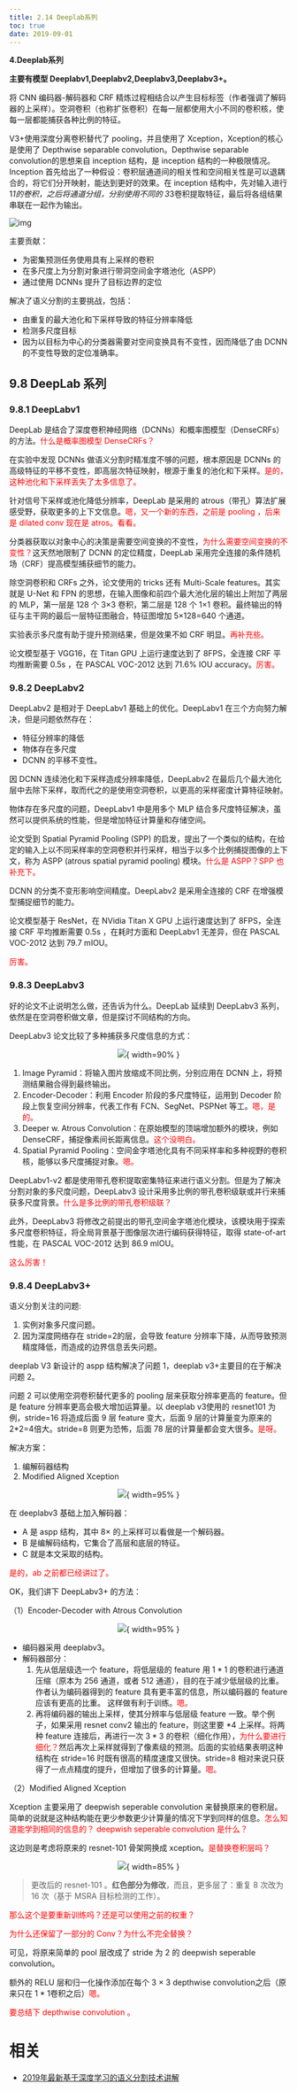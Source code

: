 ```yaml
---
title: 2.14 Deeplab系列
toc: true
date: 2019-09-01
---
```


**4.Deeplab系列**

**主要有模型 Deeplabv1,Deeplabv2,Deeplabv3,Deeplabv3+。**

将 CNN 编码器-解码器和 CRF 精炼过程相结合以产生目标标签（作者强调了解码器的上采样）。空洞卷积（也称扩张卷积）在每一层都使用大小不同的卷积核，使每一层都能捕获各种比例的特征。

V3+使用深度分离卷积替代了 pooling，并且使用了 Xception，Xception的核心是使用了 Depthwise separable convolution。Depthwise separable convolution的思想来自 inception 结构，是 inception 结构的一种极限情况。Inception 首先给出了一种假设：卷积层通道间的相关性和空间相关性是可以退耦合的，将它们分开映射，能达到更好的效果。在 inception 结构中，先对输入进行 1*1的卷积，之后将通道分组，分别使用不同的 3*3卷积提取特征，最后将各组结果串联在一起作为输出。

![img](https://pic3.zhimg.com/80/v2-fc73c7f8b0e1fa8dbb8f1708cd534896_hd.jpg)

主要贡献：

- 为密集预测任务使用具有上采样的卷积
- 在多尺度上为分割对象进行带洞空间金字塔池化（ASPP）
- 通过使用 DCNNs 提升了目标边界的定位

解决了语义分割的主要挑战，包括：

- 由重复的最大池化和下采样导致的特征分辨率降低
- 检测多尺度目标
- 因为以目标为中心的分类器需要对空间变换具有不变性，因而降低了由 DCNN 的不变性导致的定位准确率。





## 9.8 DeepLab 系列

### 9.8.1 DeepLabv1


DeepLab 是结合了深度卷积神经网络（DCNNs）和概率图模型（DenseCRFs）的方法。<span style="color:red;">什么是概率图模型 DenseCRFs？</span>

在实验中发现 DCNNs 做语义分割时精准度不够的问题，根本原因是 DCNNs 的高级特征的平移不变性，即高层次特征映射，根源于重复的池化和下采样。<span style="color:red;">是的，这种池化和下采样丢失了太多信息了。</span>

针对信号下采样或池化降低分辨率，DeepLab 是采用的 atrous（带孔）算法扩展感受野，获取更多的上下文信息。<span style="color:red;">嗯，又一个新的东西，之前是 pooling ，后来是 dilated conv 现在是 atros。看看。</span>

分类器获取以对象中心的决策是需要空间变换的不变性，<span style="color:red;">为什么需要空间变换的不变性？</span>这天然地限制了 DCNN 的定位精度，DeepLab 采用完全连接的条件随机场（CRF）提高模型捕获细节的能力。

除空洞卷积和 CRFs 之外，论文使用的 tricks 还有 Multi-Scale features。其实就是 U-Net 和 FPN 的思想，在输入图像和前四个最大池化层的输出上附加了两层的 MLP，第一层是 128 个 3×3 卷积，第二层是 128 个 1×1 卷积。最终输出的特征与主干网的最后一层特征图融合，特征图增加 5×128=640 个通道。

实验表示多尺度有助于提升预测结果，但是效果不如 CRF 明显。<span style="color:red;">再补充些。</span>

论文模型基于 VGG16，在 Titan GPU 上运行速度达到了 8FPS，全连接 CRF 平均推断需要 0.5s ，在 PASCAL VOC-2012 达到 71.6% IOU accuracy。<span style="color:red;">厉害。</span>

### 9.8.2 DeepLabv2


DeepLabv2 是相对于 DeepLabv1 基础上的优化。DeepLabv1 在三个方向努力解决，但是问题依然存在：

- 特征分辨率的降低
- 物体存在多尺度
- DCNN 的平移不变性。

因 DCNN 连续池化和下采样造成分辨率降低，DeepLabv2 在最后几个最大池化层中去除下采样，取而代之的是使用空洞卷积，以更高的采样密度计算特征映射。

物体存在多尺度的问题，DeepLabv1 中是用多个 MLP 结合多尺度特征解决，虽然可以提供系统的性能，但是增加特征计算量和存储空间。

论文受到 Spatial Pyramid Pooling (SPP) 的启发，提出了一个类似的结构，在给定的输入上以不同采样率的空洞卷积并行采样，相当于以多个比例捕捉图像的上下文，称为 ASPP (atrous spatial pyramid pooling) 模块。<span style="color:red;">什么是 ASPP？SPP 也补充下。</span>

DCNN 的分类不变形影响空间精度。DeepLabv2 是采用全连接的 CRF 在增强模型捕捉细节的能力。

论文模型基于 ResNet，在 NVidia Titan X GPU 上运行速度达到了 8FPS，全连接 CRF 平均推断需要 0.5s ，在耗时方面和 DeepLabv1 无差异，但在 PASCAL VOC-2012 达到 79.7 mIOU。

<span style="color:red;">厉害。</span>

### 9.8.3 DeepLabv3


好的论文不止说明怎么做，还告诉为什么。DeepLab 延续到 DeepLabv3 系列，依然是在空洞卷积做文章，但是探讨不同结构的方向。

DeepLabv3 论文比较了多种捕获多尺度信息的方式：

<center>

![](http://images.iterate.site/blog/image/20190722/QtHkymYOBj8t.png?imageslim){ width=90% }

</center>


1. Image Pyramid：将输入图片放缩成不同比例，分别应用在 DCNN 上，将预测结果融合得到最终输出。
2. Encoder-Decoder：利用 Encoder 阶段的多尺度特征，运用到 Decoder 阶段上恢复空间分辨率，代表工作有 FCN、SegNet、PSPNet 等工。<span style="color:red;">嗯，是的。</span>
3. Deeper w. Atrous Convolution：在原始模型的顶端增加额外的模块，例如 DenseCRF，捕捉像素间长距离信息。<span style="color:red;">这个没明白。</span>
4. Spatial Pyramid Pooling：空间金字塔池化具有不同采样率和多种视野的卷积核，能够以多尺度捕捉对象。<span style="color:red;">嗯。</span>

DeepLabv1-v2 都是使用带孔卷积提取密集特征来进行语义分割。但是为了解决分割对象的多尺度问题，DeepLabv3 设计采用多比例的带孔卷积级联或并行来捕获多尺度背景。<span style="color:red;">什么是多比例的带孔卷积级联？</span>

此外，DeepLabv3 将修改之前提出的带孔空间金字塔池化模块，该模块用于探索多尺度卷积特征，将全局背景基于图像层次进行编码获得特征，取得 state-of-art 性能，在 PASCAL VOC-2012 达到 86.9 mIOU。

<span style="color:red;">这么厉害！</span>

### 9.8.4 DeepLabv3+


语义分割关注的问题:

1. 实例对象多尺度问题。
2. 因为深度网络存在 stride=2的层，会导致 feature 分辨率下降，从而导致预测精度降低，而造成的边界信息丢失问题。

deeplab V3 新设计的 aspp 结构解决了问题 1，deeplab v3+主要目的在于解决问题 2。

问题 2 可以使用空洞卷积替代更多的 pooling 层来获取分辨率更高的 feature。但是 feature 分辨率更高会极大增加运算量。以 deeplab v3使用的 resnet101 为例，stride=16 将造成后面 9 层 feature 变大，后面 9 层的计算量变为原来的 2*2=4倍大。stride=8 则更为恐怖，后面 78 层的计算量都会变大很多。<span style="color:red;">是呀。</span>

解决方案：

1. 编解码器结构
2. Modified Aligned Xception

<center>

![](http://images.iterate.site/blog/image/20190722/zFakwYoXypxN.png?imageslim){ width=95% }

</center>



在 deeplabv3 基础上加入解码器：

- A 是 aspp 结构，其中 $8\times$  的上采样可以看做是一个解码器。
- B 是编解码结构，它集合了高层和底层的特征。
- C 就是本文采取的结构。

<span style="color:red;">是的，ab 之前都已经讲过了。</span>

OK，我们讲下 DeepLabv3+ 的方法：

（1）Encoder-Decoder with Atrous Convolution

<center>

![](http://images.iterate.site/blog/image/20190722/1xcxhwcFwXMu.png?imageslim){ width=95% }

</center>


- 编码器采用 deeplabv3。
- 解码器部分：
  1. 先从低层级选一个 feature，将低层级的 feature 用 $1 * 1$ 的卷积进行通道压缩（原本为 256 通道，或者 512 通道），目的在于减少低层级的比重。作者认为编码器得到的 feature 具有更丰富的信息，所以编码器的 feature 应该有更高的比重。 这样做有利于训练。<span style="color:red;">嗯。</span>
  2. 再将编码器的输出上采样，使其分辨率与低层级 feature 一致。举个例子，如果采用 resnet conv2 输出的 feature，则这里要 $* 4$ 上采样。将两种 feature 连接后，再进行一次 $3 * 3$ 的卷积（细化作用），<span style="color:red;">为什么要进行细化？</span>然后再次上采样就得到了像素级的预测。后面的实验结果表明这种结构在 stride=16 时既有很高的精度速度又很快。stride=8 相对来说只获得了一点点精度的提升，但增加了很多的计算量。<span style="color:red;">嗯。</span>

（2）Modified Aligned Xception

Xception 主要采用了 deepwish seperable convolution 来替换原来的卷积层。简单的说就是这种结构能在更少参数更少计算量的情况下学到同样的信息。<span style="color:red;">怎么知道能学到相同的信息的？ deepwish seperable convolution 是什么？</span>

这边则是考虑将原来的 resnet-101 骨架网换成 xception。<span style="color:red;">是替换卷积层吗？</span>

<center>

![](http://images.iterate.site/blog/image/20190722/dtSa01mQxgFz.png?imageslim){ width=85% }

</center>

> 更改后的 resnet-101 。**红色部分为修改**，而且，更多层了：重复 8 次改为 16 次（基于 MSRA 目标检测的工作）。

<span style="color:red;">那么这个是要重新训练吗？还是可以使用之前的权重？</span>

<span style="color:red;">为什么还保留了一部分的 Conv？为什么不完全替换？</span>

可见，将原来简单的 pool 层改成了 stride 为 2 的 deepwish seperable convolution。

额外的 RELU 层和归一化操作添加在每个 3 × 3 depthwise convolution之后（原来只在 1 * 1卷积之后）<span style="color:red;">嗯。</span>

<span style="color:red;">要总结下 depthwise convolution 。</span>



# 相关

- [2019年最新基于深度学习的语义分割技术讲解](https://zhuanlan.zhihu.com/p/76418243)
